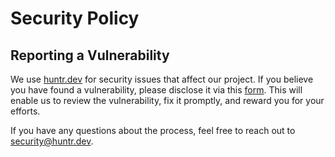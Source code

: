 # Security Policy

## Reporting a Vulnerability

We use [huntr.dev](https://huntr.dev/) for security issues that affect our project. If you believe you have found a vulnerability, please disclose it via this [form](https://huntr.dev/bounties/disclose). 
This will enable us to review the vulnerability, fix it promptly, and reward you for your efforts.

If you have any questions about the process, feel free to reach out to security@huntr.dev.

